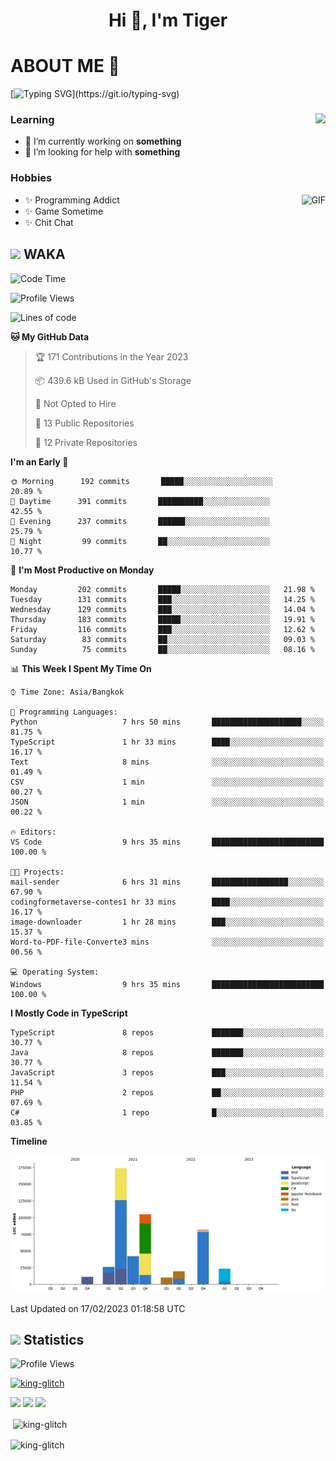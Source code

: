 <h1 align="center">Hi 👋, I'm Tiger</h1>




# ABOUT ME 💬

[![Typing SVG](https://readme-typing-svg.herokuapp.com?color=22F771&vCenter=true&lines=A+perssionate+developer+from+nowhere.)](https://git.io/typing-svg)

<div>
 <img align="right" src="https://spotify-github-profile.vercel.app/api/view?uid=12129734423&cover_image=false&theme=default&bar_color=22d016&bar_color_cover=true" />
 <h3>Learning</h3>
 
 <ul>
  <li>🔭 I’m currently working on <b>something</b></li>
  <li>🤝 I’m looking for help with <b>something</b></li>
 </ul>
 
</div>
<div>
 <h3>Hobbies</h3>
 <img align="right" height="475px"  alt="GIF" src="https://i.pinimg.com/originals/1f/b7/db/1fb7dbee557e5ed509f7517da8a84d58.gif" />
 <ul>
  <li>✨ Programming Addict</li>
  <li>✨ Game Sometime</li>
  <li>✨ Chit Chat</li>
 </ul>
 
</div>



## <img height="40" src="https://raw.githubusercontent.com/innng/innng/master/assets/kyubey.gif"/> WAKA

<!--START_SECTION:waka-->
![Code Time](http://img.shields.io/badge/Code%20Time-1%2C320%20hrs%201%20min-blue)

![Profile Views](http://img.shields.io/badge/Profile%20Views-6-blue)

![Lines of code](https://img.shields.io/badge/From%20Hello%20World%20I%27ve%20Written-432%20Thousand%20lines%20of%20code-blue)

**🐱 My GitHub Data** 

> 🏆 171 Contributions in the Year 2023
 > 
> 📦 439.6 kB Used in GitHub's Storage 
 > 
> 🚫 Not Opted to Hire
 > 
> 📜 13 Public Repositories 
 > 
> 🔑 12 Private Repositories  
 > 
**I'm an Early 🐤** 

```text
🌞 Morning      192 commits       █████░░░░░░░░░░░░░░░░░░░░   20.89 % 
🌆 Daytime      391 commits       ██████████░░░░░░░░░░░░░░░   42.55 % 
🌃 Evening      237 commits       ██████░░░░░░░░░░░░░░░░░░░   25.79 % 
🌙 Night         99 commits       ██░░░░░░░░░░░░░░░░░░░░░░░   10.77 % 

```
📅 **I'm Most Productive on Monday** 

```text
Monday         202 commits       █████░░░░░░░░░░░░░░░░░░░░   21.98 % 
Tuesday        131 commits       ███░░░░░░░░░░░░░░░░░░░░░░   14.25 % 
Wednesday      129 commits       ███░░░░░░░░░░░░░░░░░░░░░░   14.04 % 
Thursday       183 commits       █████░░░░░░░░░░░░░░░░░░░░   19.91 % 
Friday         116 commits       ███░░░░░░░░░░░░░░░░░░░░░░   12.62 % 
Saturday        83 commits       ██░░░░░░░░░░░░░░░░░░░░░░░   09.03 % 
Sunday          75 commits       ██░░░░░░░░░░░░░░░░░░░░░░░   08.16 % 

```


📊 **This Week I Spent My Time On** 

```text
⌚︎ Time Zone: Asia/Bangkok

💬 Programming Languages: 
Python                   7 hrs 50 mins       ████████████████████░░░░░   81.75 % 
TypeScript               1 hr 33 mins        ████░░░░░░░░░░░░░░░░░░░░░   16.17 % 
Text                     8 mins              ░░░░░░░░░░░░░░░░░░░░░░░░░   01.49 % 
CSV                      1 min               ░░░░░░░░░░░░░░░░░░░░░░░░░   00.27 % 
JSON                     1 min               ░░░░░░░░░░░░░░░░░░░░░░░░░   00.22 % 

🔥 Editors: 
VS Code                  9 hrs 35 mins       █████████████████████████   100.00 % 

🐱‍💻 Projects: 
mail-sender              6 hrs 31 mins       █████████████████░░░░░░░░   67.90 % 
codingformetaverse-contes1 hr 33 mins        ████░░░░░░░░░░░░░░░░░░░░░   16.17 % 
image-downloader         1 hr 28 mins        ███░░░░░░░░░░░░░░░░░░░░░░   15.37 % 
Word-to-PDF-file-Converte3 mins              ░░░░░░░░░░░░░░░░░░░░░░░░░   00.56 % 

💻 Operating System: 
Windows                  9 hrs 35 mins       █████████████████████████   100.00 % 

```

**I Mostly Code in TypeScript** 

```text
TypeScript               8 repos             ███████░░░░░░░░░░░░░░░░░░   30.77 % 
Java                     8 repos             ███████░░░░░░░░░░░░░░░░░░   30.77 % 
JavaScript               3 repos             ███░░░░░░░░░░░░░░░░░░░░░░   11.54 % 
PHP                      2 repos             ██░░░░░░░░░░░░░░░░░░░░░░░   07.69 % 
C#                       1 repo              █░░░░░░░░░░░░░░░░░░░░░░░░   03.85 % 

```


**Timeline**

![Chart not found](https://raw.githubusercontent.com/king-glitch/king-glitch/main/charts/bar_graph.png) 


 Last Updated on 17/02/2023 01:18:58 UTC
<!--END_SECTION:waka-->
## <img height="40" src="https://raw.githubusercontent.com/innng/innng/master/assets/kyubey.gif"/> Statistics
![Profile Views](https://komarev.com/ghpvc/?username=king-glitch)  

<p align="left"> 
 <a href="https://github.com/ryo-ma/github-profile-trophy">
  <img src="https://github-profile-trophy.vercel.app/?username=king-glitch&theme=dracula" alt="king-glitch" />
 </a> </p>

![](https://github-profile-summary-cards.vercel.app/api/cards/profile-details?username=king-glitch&theme=dracula)
![](https://github-profile-summary-cards.vercel.app/api/cards/stats?username=king-glitch&theme=dracula) 
![](https://github-profile-summary-cards.vercel.app/api/cards/productive-time?username=king-glitch&theme=dracula)


<p>&nbsp;<img align="center" src="https://github-readme-stats.vercel.app/api?username=king-glitch&theme=dracula" alt="king-glitch" /></p>

<p><img align="center" src="https://github-readme-streak-stats.herokuapp.com/?user=king-glitch&theme=dracula" alt="king-glitch" /></p>
